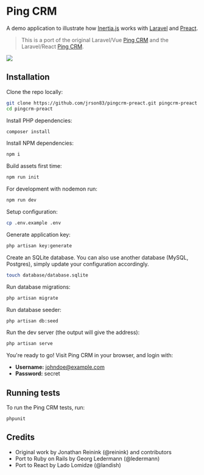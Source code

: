 # Ping CRM

A demo application to illustrate how [Inertia.js](https://inertiajs.com/) works with [Laravel](https://laravel.com/) and [Preact](https://preactjs.com/).

> This is a port of the original Laravel/Vue [Ping CRM](https://github.com/inertiajs/pingcrm) and the Laravel/React [Ping CRM](https://github.com/Landish/pingcrm-react).

![](https://raw.githubusercontent.com/inertiajs/pingcrm/master/screenshot.png)

## Installation

Clone the repo locally:

```sh
git clone https://github.com/jrson83/pingcrm-preact.git pingcrm-preact
cd pingcrm-preact
```

Install PHP dependencies:

```sh
composer install
```

Install NPM dependencies:

```sh
npm i
```

Build assets first time:

```sh
npm run init
```

For development with nodemon run:

```sh
npm run dev
```

Setup configuration:

```sh
cp .env.example .env
```

Generate application key:

```sh
php artisan key:generate
```

Create an SQLite database. You can also use another database (MySQL, Postgres), simply update your configuration accordingly.

```sh
touch database/database.sqlite
```

Run database migrations:

```sh
php artisan migrate
```

Run database seeder:

```sh
php artisan db:seed
```

Run the dev server (the output will give the address):

```sh
php artisan serve
```

You're ready to go! Visit Ping CRM in your browser, and login with:

- **Username:** johndoe@example.com
- **Password:** secret

## Running tests

To run the Ping CRM tests, run:

```
phpunit
```
## Credits

- Original work by Jonathan Reinink (@reinink) and contributors
- Port to Ruby on Rails by Georg Ledermann (@ledermann)
- Port to React by Lado Lomidze (@landish)
